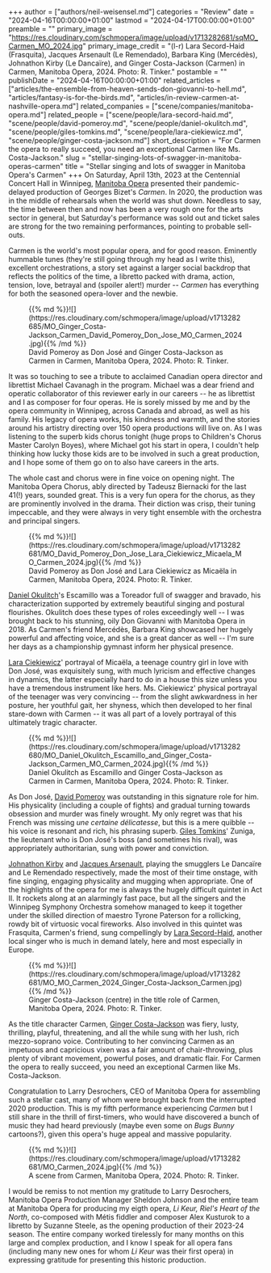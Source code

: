 +++
author = ["authors/neil-weisensel.md"]
categories = "Review"
date = "2024-04-16T00:00:00+01:00"
lastmod = "2024-04-17T00:00:00+01:00"
preamble = ""
primary_image = "https://res.cloudinary.com/schmopera/image/upload/v1713282681/sqMO_Carmen_MO_2024.jpg"
primary_image_credit = "(l-r) Lara Secord-Haid (Frasquita), Jacques Arsenault (Le Remendado), Barbara King (Mercédès), Johnathon Kirby (Le Dancaïre), and Ginger Costa-Jackson (Carmen) in Carmen, Manitoba Opera, 2024. Photo: R. Tinker."
postamble = ""
publishDate = "2024-04-16T00:00:00+01:00"
related_articles = ["articles/the-ensemble-from-heaven-sends-don-giovanni-to-hell.md", "articles/fantasy-is-for-the-birds.md", "articles/in-review-carmen-at-nashville-opera.md"]
related_companies = ["scene/companies/manitoba-opera.md"]
related_people = ["scene/people/lara-secord-haid.md", "scene/people/david-pomeroy.md", "scene/people/daniel-okulitch.md", "scene/people/giles-tomkins.md", "scene/people/lara-ciekiewicz.md", "scene/people/ginger-costa-jackson.md"]
short_description = "For Carmen the opera to really succeed, you need an exceptional Carmen like Ms. Costa-Jackson."
slug = "stellar-singing-lots-of-swagger-in-manitoba-operas-carmen"
title = "Stellar singing and lots of swagger in Manitoba Opera's Carmen"
+++
On Saturday, April 13th, 2023 at the Centennial Concert Hall in Winnipeg, [Manitoba Opera](/scene/companies/manitoba-opera/) presented their pandemic-delayed production of Georges Bizet's _Carmen_. In 2020, the production was in the middle of rehearsals when the world was shut down. Needless to say, the time between then and now has been a very rough one for the arts sector in general, but Saturday's performance was sold out and ticket sales are strong for the two remaining performances, pointing to probable sell-outs.

Carmen is the world's most popular opera, and for good reason. Eminently hummable tunes (they're still going through my head as I write this), excellent orchestrations, a story set against a larger social backdrop that reflects the politics of the time, a libretto packed with drama, action, tension, love, betrayal and (spoiler alert!) murder -- _Carmen_ has everything for both the seasoned opera-lover and the newbie.

<figure data-type="image">{{% md %}}![](https://res.cloudinary.com/schmopera/image/upload/v1713282685/MO_Ginger_Costa-Jackson_Carmen_David_Pomeroy_Don_Jose_MO_Carmen_2024.jpg){{% /md %}}

<figcaption>David Pomeroy as Don José and Ginger Costa-Jackson as Carmen in Carmen, Manitoba Opera, 2024. Photo: R. Tinker.</figcaption>
</figure>

It was so touching to see a tribute to acclaimed Canadian opera director and librettist Michael Cavanagh in the program. Michael was a dear friend and operatic collaborator of this reviewer early in our careers -- he as librettist and I as composer for four operas. He is sorely missed by me and by the opera community in Winnipeg, across Canada and abroad, as well as his family. His legacy of opera works, his kindness and warmth, and the stories around his artistry directing over 150 opera productions will live on. As I was listening to the superb kids chorus tonight (huge props to Children's Chorus Master Carolyn Boyes), where Michael got his start in opera, I couldn't help thinking how lucky those kids are to be involved in such a great production, and I hope some of them go on to also have careers in the arts.

The whole cast and chorus were in fine voice on opening night. The Manitoba Opera Chorus, ably directed by Tadeusz Biernacki for the last 41(!) years, sounded great. This is a very fun opera for the chorus, as they are prominently involved in the drama. Their diction was crisp, their tuning impeccable, and they were always in very tight ensemble with the orchestra and principal singers.

<figure data-type="image">{{% md %}}![](https://res.cloudinary.com/schmopera/image/upload/v1713282681/MO_David_Pomeroy_Don_Jose_Lara_Ciekiewicz_Micaela_MO_Carmen_2024.jpg){{% /md %}}

<figcaption>David Pomeroy as Don José and Lara Ciekiewicz as Micaëla in Carmen, Manitoba Opera, 2024. Photo: R. Tinker.</figcaption>
</figure>

[Daniel Okulitch](/scene/people/daniel-okulitch/)'s Escamillo was a Toreador full of swagger and bravado, his characterization supported by extremely beautiful singing and postural flourishes. Okulitch does these types of roles exceedingly well -- I was brought back to his stunning, oily Don Giovanni with Manitoba Opera in 2018. As Carmen's friend Mercédès, Barbara King showcased her hugely powerful and affecting voice, and she is a great dancer as well -- I'm sure her days as a championship gymnast inform her physical presence.

[Lara Ciekiewicz](/scene/people/lara-ciekiewicz/)' portrayal of Micaëla, a teenage country girl in love with Don José, was exquisitely sung, with much lyricism and effective changes in dynamics, the latter especially hard to do in a house this size unless you have a tremendous instrument like hers. Ms. Ciekiewicz' physical portrayal of the teenager was very convincing -- from the slight awkwardness in her posture, her youthful gait, her shyness, which then developed to her final stare-down with Carmen -- it was all part of a lovely portrayal of this ultimately tragic character.

<figure data-type="image">{{% md %}}![](https://res.cloudinary.com/schmopera/image/upload/v1713282680/MO_Daniel_Okulitch_Escamillo_and_Ginger_Costa-Jackson_Carmen_MO_Carmen_2024.jpg){{% /md %}}

<figcaption>Daniel Okulitch as Escamillo and Ginger Costa-Jackson as Carmen in Carmen, Manitoba Opera, 2024. Photo: R. Tinker.</figcaption>
</figure>

As Don José, [David Pomeroy](/scene/people/david-pomeroy/) was outstanding in this signature role for him. His physicality (including a couple of fights) and gradual turning towards obsession and murder was finely wrought. My only regret was that his French was missing _une certaine délicatesse_, but this is a mere quibble -- his voice is resonant and rich, his phrasing superb. [Giles Tomkins](/scene/people/giles-tomkins/)' Zuniga, the lieutenant who is Don José's boss (and sometimes his rival), was appropriately authoritarian, sung with power and conviction. 

[Johnathon Kirby](/scene/people/johnathon-kirby/) and [Jacques Arsenault](/scene/people/jacques-arsenault/), playing the smugglers Le Dancaïre and Le Remendado respectively, made the most of their time onstage, with fine singing, engaging physicality and mugging when appropriate. One of the highlights of the opera for me is always the hugely difficult quintet in Act II. It rockets along at an alarmingly fast pace, but all the singers and the Winnipeg Symphony Orchestra somehow managed to keep it together under the skilled direction of maestro Tyrone Paterson for a rollicking, rowdy bit of virtuosic vocal fireworks. Also involved in this quintet was Frasquita, Carmen's friend, sung compellingly by [Lara Secord-Haid](/scene/people/lara-secord-haid/), another local singer who is much in demand lately, here and most especially in Europe. 

<figure data-type="image">{{% md %}}![](https://res.cloudinary.com/schmopera/image/upload/v1713282681/MO_MO_Carmen_2024_Ginger_Costa-Jackson_Carmen.jpg){{% /md %}}

<figcaption>Ginger Costa-Jackson (centre) in the title role of Carmen, Manitoba Opera, 2024. Photo: R. Tinker.</figcaption>
</figure>

As the title character Carmen, [Ginger Costa-Jackson](/scene/people/ginger-costa-jackson/) was fiery, lusty, thrilling, playful, threatening, and all the while sung with her lush, rich mezzo-soprano voice. Contributing to her convincing Carmen as an impetuous and capricious vixen was a fair amount of chair-throwing, plus plenty of vibrant movement, powerful poses, and dramatic flair. For Carmen the opera to really succeed, you need an exceptional Carmen like Ms. Costa-Jackson.

Congratulation to Larry Desrochers, CEO of Manitoba Opera for assembling such a stellar cast, many of whom were brought back from the interrupted 2020 production. This is my fifth performance experiencing _Carmen_ but I still share in the thrill of first-timers, who would have discovered a bunch of music they had heard previously (maybe even some on _Bugs Bunny_ cartoons?), given this opera's huge appeal and massive popularity.

<figure data-type="image">{{% md %}}![](https://res.cloudinary.com/schmopera/image/upload/v1713282681/MO_Carmen_2024.jpg){{% /md %}}

<figcaption>A scene from Carmen, Manitoba Opera, 2024. Photo: R. Tinker.</figcaption>
</figure>

I would be remiss to not mention my gratitude to Larry Desrochers, Manitoba Opera Production Manager Sheldon Johnson and the entire team at Manitoba Opera for producing my eigth opera, _Li Keur, Riel's Heart of the North_, co-composed with Métis fiddler and composer Alex Kusturok to a libretto by Suzanne Steele, as the opening production of their 2023-24 season. The entire company worked tirelessly for many months on this large and complex production, and I know I speak for all opera fans (including many new ones for whom _Li Keur_ was their first opera) in expressing gratitude for presenting this historic production.